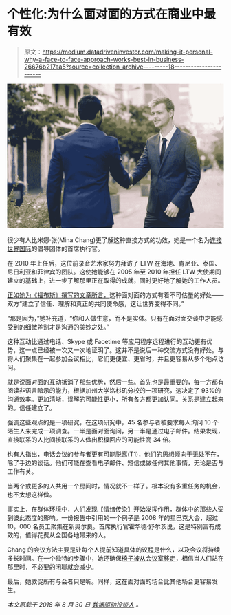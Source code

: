 # 个性化:为什么面对面的方式在商业中最有效

> 原文：<https://medium.datadriveninvestor.com/making-it-personal-why-a-face-to-face-approach-works-best-in-business-26676b217aa5?source=collection_archive---------18----------------------->

![](img/1f3bb70add2f70bfc053eecacb1e85ba.png)

很少有人比米娜·张(Mina Chang)更了解这种直接方式的功效，她是一个名为[连接世界国际](https://www.linkingtheworld.org/)的倡导团体的首席执行官。

在 2010 年上任后，这位前录音艺术家努力拜访了 LTW 在海地、肯尼亚、泰国、尼日利亚和菲律宾的团队。这使她能够在 2005 年至 2010 年担任 LTW 大使期间建立的基础上，进一步了解那里正在取得的成就，同时更好地了解她的工作人员。

[正如她为《福布斯》撰写的文章所言，](https://www.forbes.com/sites/ellevate/2015/02/20/why-face-to-face-meetings-are-so-important/#1c5ca82faee9)这种面对面的方式有着不可估量的好处——双方“建立了信任、理解和真正的共同使命感，这让世界变得不同。”

“那是因为，”她补充道，“你和人做生意，而不是实体。只有在面对面交谈中才能感受到的细微差别才是沟通的美妙之处。”

这种互动比通过电话、Skype 或 Facetime 等应用程序远程进行的互动更有优势，这一点已经被一次又一次地证明了。这并不是说后一种交流方式没有好处。与将人们聚集在一起参加会议相比，它们更便宜、更省时，并且更容易从多个地点访问。

就是说面对面的互动抵消了那些优势，然后一些。首先也是最重要的，每一方都有阅读非语言暗示的能力，根据加州大学洛杉矶分校的一项研究，这决定了 93%的沟通效率。更加清晰，误解的可能性更小，所有各方都更加认同。关系是建立起来的。信任建立了。

强调这些观点的是一项研究，在这项研究中，45 名参与者被要求每人询问 10 个陌生人来完成一项调查。一半是面对面询问，另一半是通过电子邮件。结果发现，直接联系的人比间接联系的人做出积极回应的可能性高 34 倍。

也有人指出，电话会议的参与者更有可能脱离(T1)，他们的思想倾向于无处不在，除了手边的谈话。他们可能在查看电子邮件、短信或做任何其他事情，无论是否与工作有关。

当两个或更多的人共用一个房间时，情况就不一样了。根本没有多重任务的机会，也不太想这样做。

事实上，在群体环境中，人们发现[【情绪传染】](https://www.b2match.com/blog/5-reasons-why-you-need-more-face-to-face-meetings/)开始发挥作用，群体中的那些人受到彼此态度的影响。一份报告中引用的一个例子是 2008 年的星巴克大会，超过 10，000 名员工聚集在新奥尔良。首席执行官霍华德·舒尔茨说，这是特别富有成效的，值得花费从全国各地带来的人。

Chang 的会议方法主要是让每个人提前知道具体的议程是什么，以及会议将持续多长时间。在一个独特的步骤中，她还确保[椅子被从会议室移走](https://www.forbes.com/sites/ellevate/2015/02/20/why-face-to-face-meetings-are-so-important/#1c5ca82faee9)，相信当人们站在那里时，不必要的闲聊就会减少。

最后，她敦促所有与会者只是听。同样，这在面对面的场合比其他场合更容易发生。

*本文原载于 2018 年 8 月 30 日* [*数据驱动投资人*](http://www.datadriveninvestor.com/2018/08/30/making-it-personal-why-a-face-to-face-approach-works-best-in-business/) *。*